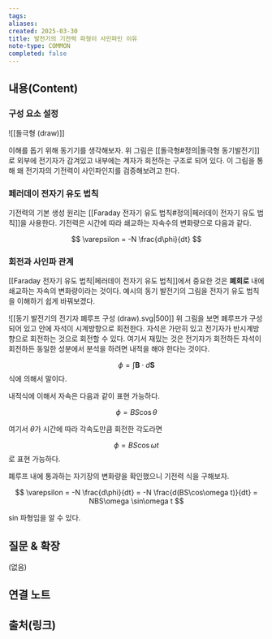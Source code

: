 ```yaml
---
tags:
aliases: 
created: 2025-03-30
title: 발전기의 기전력 파형이 사인파인 이유
note-type: COMMON
completed: false
---
```


## 내용(Content)

### 구성 요소 설정

![[돌극형 (draw)]]

이해를 돕기 위해 동기기를 생각해보자. 위 그림은 [[돌극형#정의|돌극형 동기발전기]]로 외부에 전기자가 감겨있고 내부에는 계자가 회전하는 구조로 되어 있다. 이 그림을 통해 왜 전기자의 기전력이 사인파인지를 검증해보려고 한다. 

### 페러데이 전자기 유도 법칙

기전력의 기본 생성 원리는 [[Faraday 전자기 유도 법칙#정의|페러데이 전자기 유도 법칙]]을 사용한다. 기전력은 시간에 따라 쇄교하는 자속수의 변화량으로 다음과 같다.

$$
\varepsilon = -N \frac{d\phi}{dt}
$$

### 회전과 사인파 관계

[[Faraday 전자기 유도 법칙|페러데이 전자기 유도 법칙]]에서 중요한 것은 **폐회로** 내에 쇄교하는 자속의 변화량이라는 것이다. 예시의 동기 발전기의 그림을 전자기 유도 법칙을 이해하기 쉽게 바꿔보겠다.

![[동기 발전기의 전기자 폐루프 구성 (draw).svg|500]]
위 그림을 보면 폐루프가 구성되어 있고 안에 자석이 시계방향으로 회전한다. 자석은 가만히 있고 전기자가 반시계방향으로 회전하는 것으로 회전할 수 있다. 여기서 재밌는 것은 전기자가 회전하든 자석이 회전하든 동일한 성분에서 분석을 하려면 내적을 해야 한다는 것이다.

$$
\phi = \int \mathbf{B} \cdot d\mathbf{S} 
$$
식에 의해서 말이다. 

내적식에 이해서 자속은 다음과 같이 표현 가능하다.

$$
\phi = BS \cos \theta
$$

여기서 $\theta$가 시간에 따라 각속도만큼 회전한 각도라면

$$
\phi = BS\cos\omega t
$$
로 표현 가능하다.

폐루프 내에 통과하는 자기장의 변화량을 확인했으니 기전력 식을 구해보자.

$$
\varepsilon = -N \frac{d\phi}{dt} = -N  \frac{d(BS\cos\omega t)}{dt} = NBS\omega \sin\omega t
$$

sin 파형임을 알 수 있다.

## 질문 & 확장

(없음)

## 연결 노트

## 출처(링크)

